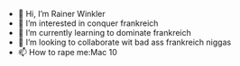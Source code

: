 - 👋 Hi, I’m Rainer Winkler
- 👀 I’m interested in conquer frankreich
- 🌱 I’m currently learning to dominate frankreich
- 💞️ I’m looking to collaborate wit bad ass frankreich niggas
- 📫 How to rape me:Mac 10

<!---
I'm a fat ass American guy wit 3 over 200kg friends genau die nur fn spielen
--->
